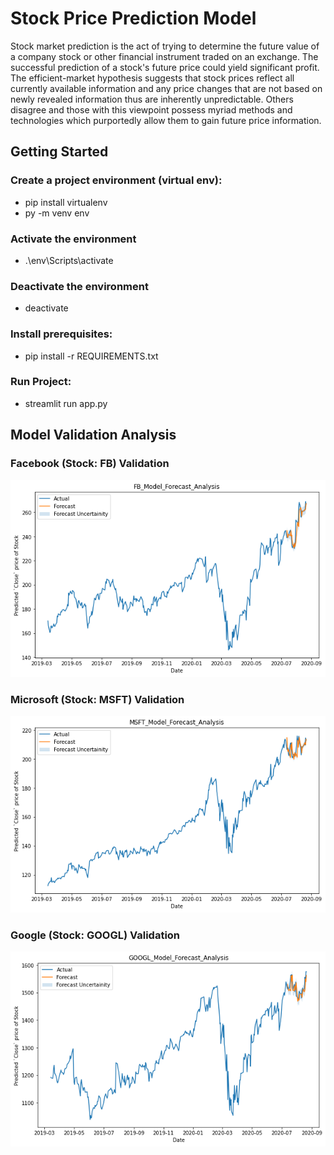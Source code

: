 # Stock Price Prediction Model
Stock market prediction is the act of trying to determine the future value of a company stock or other financial instrument traded on an exchange. The successful prediction of a stock's future price could yield significant profit. The efficient-market hypothesis suggests that stock prices reflect all currently available information and any price changes that are not based on newly revealed information thus are inherently unpredictable. Others disagree and those with this viewpoint possess myriad methods and technologies which purportedly allow them to gain future price information.

## Getting Started

### Create a project environment (virtual env):
- pip install virtualenv
- py -m venv env

### Activate the environment
- .\env\Scripts\activate

### Deactivate the environment
- deactivate 

### Install prerequisites:
- pip install -r REQUIREMENTS.txt

### Run Project:
- streamlit run app.py

## Model Validation Analysis
### Facebook (Stock: FB) Validation
![Alt text](imgs/img-1.png)
### Microsoft (Stock: MSFT) Validation
![Alt text](imgs/img-2.png)
### Google (Stock: GOOGL) Validation
![Alt text](imgs/img-3.png)